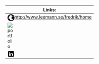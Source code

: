 |Links: |
|-------|
|<img align="left" alt="website" width="22px" src="https://raw.githubusercontent.com/iconic/open-iconic/master/svg/globe.svg" />http://www.leemann.se/fredrik/home|
|<img align="left" alt="portfolio" width="22px" src="https://raw.githubusercontent.com/simple-icons/simple-icons/develop/icons/codesandbox.svg" />|
|<img align="left" alt="linkedin" width="22px" src="https://raw.githubusercontent.com/simple-icons/simple-icons/develop/icons/linkedin.svg" />|
